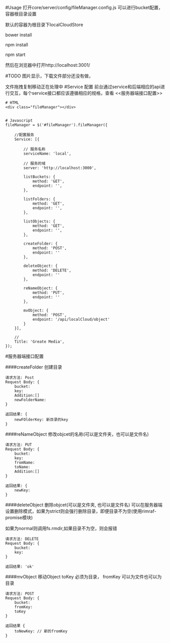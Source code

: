 #Usage
  打开core/server/config/fileManager.config.js 可以进行bucket配置，容器根目录设置

  默认的容器为根目录下localCloudStore

  bower install

  npm install

  npm start

  然后在浏览器中打开http://localhost:3001/

#TODO
  图片显示，下载文件部分还没有做，

  文件拖拽复制移动正在处理中
#Service 配置
前台通过service和后端相应的api进行交互，每个service接口都应该遵循相应的规格，查看 <<服务器端接口配置>>

    # HTML
    <div class="fileManager"></div>


    # Javascript
    fileManager = $('#fileManager').fileManager({

        //配置服务
        Service: [{

            // 服务名称
            serviceName: 'local',

            // 服务的域
            server: 'http://localhost:3000',

            listBuckets: {
                method: 'GET',
                endpoint: '',
            },

            listFolders: {
                method: 'GET',
                endpoint: '',
            },

            listObjects: {
                method: 'GET',
                endpoint: '',
            },

            createFolder: {
                method: 'POST',
                endpoint: ''
            },

            deleteObject: {
                method: 'DELETE',
                endpoint: ''
            },

            reNameObject: {
                method: 'PUT',
                endpoint: ''
            },

            mvObject: {
                method: 'POST',
                endpoint: '/api/localCloud/object'
            }
        }],

        //
        Title: 'Greate Media',
    });

#服务器端接口配置

####createFolder 创建目录

    请求方法: Post
    Request Body: {
    	bucket:		
    	key:
		Addition:[]		
		newFolderName:
    }

    返回结果: {
    	newFOlderKey: 新目录的key
    }


####reNameObject 修改objcet的名称(可以是文件夹，也可以是文件名)

    请求方法: PUT
    Request Body: {
    	bucket:  
    	key:  
    	fromName:
    	toName:
    	Addition:[]
    }

    返回结果: {
    	newKey:
    }

####deleteObject 删除objcet(可以是文件夹, 也可以是文件名)
可以在服务器端设置删除模式，如果为strict则会强行删除目录，即便目录不为空(使用rimraf-promise模块)

如果为normal则调用fs.rmdir,如果目录不为空，则会报错

    请求方法: DELETE
    Request Body: {
        bucket:
        key:
    }

    返回结果: 'ok'

####mvObject 移动Object
toKey 必须为目录，
fromKey 可以为文件也可以为目录

    请求方法: POST
    Request Body: {
    	bucket:
    	fromKey:
    	toKey
    }

    返回结果 {
        toNewKey: // 新的fromKey
    }
